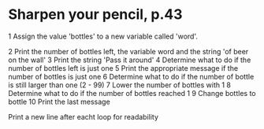# Sharpen your pencil, p.43

1   Assign the value 'bottles' to a new variable called 'word'.

2   Print the number of bottles left, the variable word and the string 'of beer on the wall'
3   Print the string 'Pass it around'
4   Determine what to do if the number of bottles left is just one
5   Print the appropriate message if the number of bottles is just one
6   Determine what to do if the number of bottle is still larger than one (2 - 99)
7   Lower the number of bottles with 1
8   Determine what to do if the number of bottles reached 1
9   Change bottles to bottle
10  Print the last message

Print a new line after eacht loop for readability
